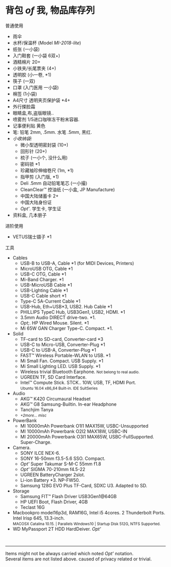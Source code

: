 # 背包 _of_ 我, 物品库存列

普通使用
- 雨伞
- 水杯/保温杯 (Model _MI-2018-lite_)
- 纸张 (一小袋)
- 入门鞋套 (一小袋 6双+)
- 酒精棉片 20+
- 小铁夹/长尾票夹 (4+)
- 透明胶 (小一卷, *1)
- 筷子 (一双)
- 口罩 (入门医用 一小袋)
- 棉签 (1小袋)
- A4尺寸 透明夹页保护袋 *4+
- 外行搽脸霜
- 眼睛盒,布,盗版眼镜..
- 喷雾剂 1/5进口咖啡冻干粉末容器.
- 记事便利贴 黄色
- 笔: 铅笔 2mm, .5mm. 水笔 .5mm, 黑红.
- _小收纳袋:_
  - 微小型透明密封袋 (10+)
  - 回形针 (20+)
  - 梳子 (一小个, 没什么用)
  - 密码锁 *1
  - 珍藏袖珍伸缩卷尺 (1m, *1)
  - 指甲剪 (入门版, *1)
  - Deli .5mm 自动铅笔笔芯 (一小撮)
  - CleanClear™ 控油纸 (一小盒, JP Manufacture)
  - 中国大陆储蓄卡 2+
  - 中国大陆身份证
  - _Opt'_. 学生卡, 学生证
- 资料盒, 几本册子

进阶使用
- VETUS瑞士镊子 *1


工具
- Cables
  - USB-B to USB-A, Cable *1 (for MIDI Devices, Printers)
  - MicroUSB OTG, Cable *1
  - USB-C OTG, Cable *1
  - Mi-Band Charger. *1
  - USB-MicroUSB Cable *1
  - USB-Lighting Cable *1
  - USB-C Cable short *1
  - Type-C 5A-Current Cable *1
  - USB-Hub, Eth+USB*3, USB2. Hub Cable *1
  - PHILLIPS TypeC Hub, USB3Gen1, USB2, HDMI. *1
  - 3.5mm Audio DIRECT drive-two. *1.
  - _Opt;_. HP Wired Mouse. Silent. *1
  - Mi 65W GAN Charger Type-C. Compact. *1.
- Solid
  - TF-card to SD-card, Converter-card *3
  - USB-C to Micro-USB, Converter-Plug *1
  - USB-C to USB-A, Converter-Plug *1
  - FAST™ Wireless Portable-WLAN to USB. *1
  - Mi Small Fan. Compact. USB Supply. *1
  - Mi Small Lighting LED. USB Supply. *1
  - Wireless trivial Bluetooth Earphone. <small>Not belong to real audio.</small>
  - UGREEN TF, SD Card Interface.
  - Intel™ Compute Stick. STCK.. 10W, USB, TF, HDMI Port.  
    <small>Ubuntu 16.04 x86_64 Built-in. IDE SuitSeries</small>
- Audio
  - AKG™ K420 Circumaural Headset
  - AKG™ G8 Samsung-Builtin. In-ear Headphone
  - Tanchjim Tanya
  - <small>_+2more... misc_</small>
- PowerBank
  - MI 10000mAh Powerbank O1I1 MAX15W, USBC-Unsupported
  - MI 10000mAh Powerbank O2I2 MAX18W, USBC-IN
  - MI 20000mAh Powerbank O3I1 MAX65W, USBC-FullSupported. Super-Charge.
- Camera.
  - SONY ILCE NEX-6.
  - SONY 16-50mm f3.5-5.6 SSO. Compact.
  - _Opt'_ Super Takumar S-M-C 55mm f1.8
  - _Opt'_ SIGMA 70-210mm f4.5-22
  - UGREEN BatteryCharger 2slot.
  - Li-ion Battery *3. NP-FW50.
  - Samsung 128G EVO Plus TF-Card, SDXC U3. Adapted to SD.
- Storage
  - Samsung FIT™ Flash Driver USB3Gen1@64GB
  - HP UEFI Boot, Flash Driver, 4GB
  - Teclast 16G
- Macbookpro model16p3d, RAM16G, Intel i5 4cores. 2 Thunderbolt Ports. Intel Irisp 645, 13.3-inch.  
  <small>MACOSX Catalina 10.15. | Parallels Windows10 | Startup Disk 512G, NTFS Supported.</small>
- WD MyPassport 2T HDD HardDeiver. _Opt'_

<br>

---
Items might not be always carried which noted _Opt'_ notation.  
Several items are not listed above. caused of privacy related or trivial.